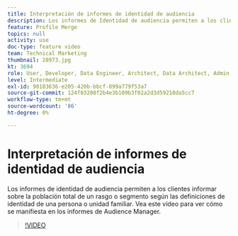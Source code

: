 ```yaml
---
title: Interpretación de informes de identidad de audiencia
description: Los informes de Identidad de audiencia permiten a los clientes informar sobre la población total de un rasgo o segmento según las definiciones de identidad de una persona o unidad familiar. Vea este vídeo para ver cómo se manifiesta en los informes de Audience Manager.
feature: Profile Merge
topics: null
activity: use
doc-type: feature video
team: Technical Marketing
thumbnail: 28973.jpg
kt: 3694
role: User, Developer, Data Engineer, Architect, Data Architect, Admin, Leader
level: Intermediate
exl-id: 90183636-e205-420b-bbcf-899a779f53a7
source-git-commit: 124f03208f2b4e3b109b3f02a2d3d59210da5cc7
workflow-type: tm+mt
source-wordcount: '86'
ht-degree: 0%

---
```


# Interpretación de informes de identidad de audiencia

Los informes de identidad de audiencia permiten a los clientes informar sobre la población total de un rasgo o segmento según las definiciones de identidad de una persona o unidad familiar. Vea este vídeo para ver cómo se manifiesta en los informes de Audience Manager.

>[!VIDEO](https://video.tv.adobe.com/v/28973/?quality=12)
